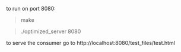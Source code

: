 to run on port 8080:

> make

> ./optimized_server 8080

to serve the consumer go to http://localhost:8080/test_files/test.html

